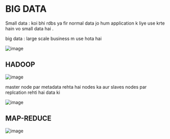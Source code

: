 # BIG DATA

Small data : koi bhi rdbs ya fir normal data jo hum application k liye use krte hain vo small data hai . 

big data : large scale business m use hota hai

![image](https://github.com/user-attachments/assets/3d9eb26d-07c7-479a-af00-fac6fafad97c)


## HADOOP 

![image](https://github.com/user-attachments/assets/20596de5-fbb9-4406-9a08-09ee461b3497)

master node par metadata rehta hai nodes ka aur slaves nodes par replcation rehti hai data ki

![image](https://github.com/user-attachments/assets/aee41b36-1234-4189-94b0-3bd68f7e0d41)


## MAP-REDUCE

![image](https://github.com/user-attachments/assets/6a2ac7b9-e2f1-4c21-be36-bed004cd9b86)


